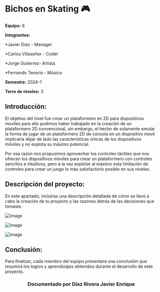 # Bichos en Skating 🎮

**Equipo:** 6

**Integrantes:**

*Javier Diaz - Manager 

*Carlos Villaseñor - Coder 

*Jorge Gutierrez- Artista 

*Fernando Tenorio - Músico


**Semestre:** 2024-1

**Torre de niveles:** 3

## **Introducción:**

El objetivo del nivel fue crear un plataformero en 2D para dispositivos moviles para ello pudimos haber trabajado en la creación de un plataformero 2D convencional, sin embargo, el hecho de solamente emular la forma de jugar de un plataformero 2D de consola en un dispositivo movil implicaría dejar de lado las características únicas de los dispositivos móviles y no explota su máximo potencial.

Por esa razon nos propusimos aprovechar los controles táctiles que nos ofrecen los dispositivos móviles para crear un plataformero con controles sencillos e intuitivos, pero a la vez explotar al máximo esta limitación de controles para crear un juego lo más satisfactorio posible en sus niveles. 

## **Descripción del proyecto:**

En este apartado, incluiras una descripción detallada de cómo se llevó a cabo la creación de tu proyecto y las razones detrás de las decisiones que tomaste.

![image](https://github.com/JAVO551/3er_LVL_SODVI/assets/112450653/c17500d6-ac8f-4bd3-8ede-9cb554b04825)

![image](https://github.com/JAVO551/3er_LVL_SODVI/assets/112450653/de1e1715-d916-4265-ae75-e160c955d280)



![image](https://github.com/JAVO551/3er_LVL_SODVI/assets/112450653/b13e1626-8200-4082-8a05-9e9ec2f2c6e0)







## **Conclusión:** 

Para finalizar, cada miembro del equipo presentará una conclusión que resumirá los logros y aprendizajes obtenidos durante el desarrollo de este proyecto.



<h3 align="center">Documentado por Díaz Rivera Javier Enrique</h3>
</div>

